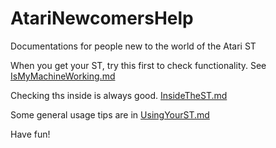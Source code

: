 # AtariNewcomersHelp
Documentations for people new to the world of the Atari ST

When you get your ST, try this first to check functionality. See [IsMyMachineWorking.md](IsMyMachineWorking.md)

Checking ths inside is always good. [InsideTheST.md](InsideTheST.md)

Some general usage tips are in [UsingYourST.md](UsingYourST.md)

Have fun!

